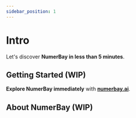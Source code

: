 ```yaml
---
sidebar_position: 1
---
```


# Intro

Let's discover **NumerBay in less than 5 minutes**.

## Getting Started (WIP)

**Explore NumerBay immediately** with **[numerbay.ai](https://numerbay.ai)**.

## About NumerBay (WIP)

